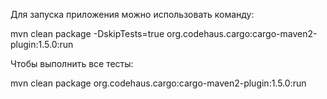 Для запуска приложения можно использовать команду:

mvn clean package -DskipTests=true org.codehaus.cargo:cargo-maven2-plugin:1.5.0:run

Чтобы выполнить все тесты:

mvn clean package org.codehaus.cargo:cargo-maven2-plugin:1.5.0:run
